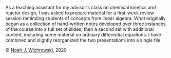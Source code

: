 As a teaching assistant for my advisor's class on chemical kinetics and reactor
design, I was asked to prepare material for a first-week review session
reminding students of concepts from linear algebra. What originally began
as a collection of hand-written notes developed over three instances of
the course into a full set of slides, then a second set with additional
content, including some material on ordinary differential equations. I have
combined and slightly reorganized the two presentations into a single file.

 © [Noah J. Wichrowski](https://njwichrowski.github.io), 2020-
